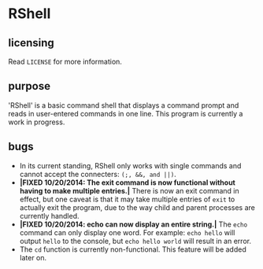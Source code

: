 RShell
======
licensing
---------
Read `LICENSE` for more information.

purpose
-------
'RShell' is a basic command shell that displays a command prompt and reads in user-entered commands
in one line.
This program is currently a work in progress.

bugs
----
* In its current standing, RShell only works with single commands and cannot accept the connecters:
`(;, &&, and ||)`.
* **|FIXED 10/20/2014: The exit command is now functional without having to make multiple entries.|** There is now an exit command in effect, but one caveat is that it may take multiple entries of `exit` to actually exit the program, due to the way child and parent processes are currently handled.
* **|FIXED 10/20/2014: echo can now display an entire string.|** The `echo` command can only display one word. For example: `echo hello` will output `hello` to the
console, but `echo hello world` will result in an error.
* The `cd` function is currently non-functional. This feature will be added later on.
